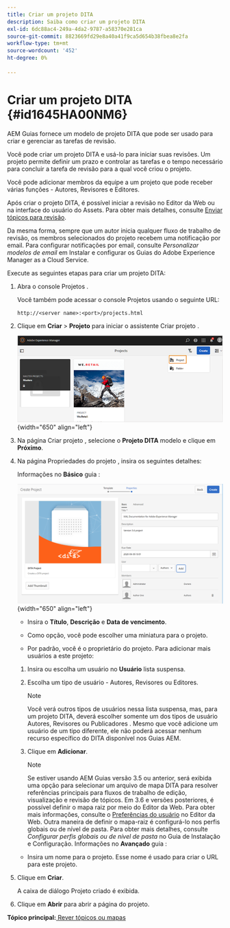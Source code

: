 ```yaml
---
title: Criar um projeto DITA
description: Saiba como criar um projeto DITA
exl-id: 6dc88ac4-249a-4da2-9787-a58370e281ca
source-git-commit: 8823669fd29e8a40a41f9ca5d654b38fbea8e2fa
workflow-type: tm+mt
source-wordcount: '452'
ht-degree: 0%

---
```


# Criar um projeto DITA {#id1645HA00NM6}

AEM Guias fornece um modelo de projeto DITA que pode ser usado para criar e gerenciar as tarefas de revisão.

Você pode criar um projeto DITA e usá-lo para iniciar suas revisões. Um projeto permite definir um prazo e controlar as tarefas e o tempo necessário para concluir a tarefa de revisão para a qual você criou o projeto.

Você pode adicionar membros da equipe a um projeto que pode receber várias funções - Autores, Revisores e Editores.

Após criar o projeto DITA, é possível iniciar a revisão no Editor da Web ou na interface do usuário do Assets. Para obter mais detalhes, consulte [Enviar tópicos para revisão](review-send-topics-for-review.md#).

Da mesma forma, sempre que um autor inicia qualquer fluxo de trabalho de revisão, os membros selecionados do projeto recebem uma notificação por email. Para configurar notificações por email, consulte *Personalizar modelos de email* em Instalar e configurar os Guias do Adobe Experience Manager as a Cloud Service.

Execute as seguintes etapas para criar um projeto DITA:

1. Abra o console Projetos .

   Você também pode acessar o console Projetos usando o seguinte URL:

   ```http
   http://<server name>:<port>/projects.html
   ```

1. Clique em **Criar** \> **Projeto** para iniciar o assistente Criar projeto .

   ![](images/project-console-63.png){width="650" align="left"}

1. Na página Criar projeto , selecione o **Projeto DITA** modelo e clique em **Próximo**.

1. Na página Propriedades do projeto , insira os seguintes detalhes:

   Informações no **Básico** guia :

   ![](images/create-project.png){width="650" align="left"}

   - Insira o **Título**, **Descrição** e **Data de vencimento**.

   - Como opção, você pode escolher uma miniatura para o projeto.

   - Por padrão, você é o proprietário do projeto. Para adicionar mais usuários a este projeto:
   1. Insira ou escolha um usuário no **Usuário** lista suspensa.

   1. Escolha um tipo de usuário - Autores, Revisores ou Editores.

      >[!NOTE]
      >
      >Você verá outros tipos de usuários nessa lista suspensa, mas, para um projeto DITA, deverá escolher somente um dos tipos de usuário Autores, Revisores ou Publicadores . Mesmo que você adicione um usuário de um tipo diferente, ele não poderá acessar nenhum recurso específico do DITA disponível nos Guias AEM.

   1. Clique em **Adicionar**.

      >[!NOTE]
      >
      >Se estiver usando AEM Guias versão 3.5 ou anterior, será exibida uma opção para selecionar um arquivo de mapa DITA para resolver referências principais para fluxos de trabalho de edição, visualização e revisão de tópicos. Em 3.6 e versões posteriores, é possível definir o mapa raiz por meio do Editor da Web. Para obter mais informações, consulte o [Preferências do usuário](web-editor-features.md#id2087G0P40SB) no Editor da Web. Outra maneira de definir o mapa-raiz é configurá-lo nos perfis globais ou de nível de pasta. Para obter mais detalhes, consulte *Configurar perfis globais ou de nível de pasta* no Guia de Instalação e Configuração.
   Informações no **Avançado** guia :

   - Insira um nome para o projeto. Esse nome é usado para criar o URL para este projeto.



1. Clique em **Criar**.

   A caixa de diálogo Projeto criado é exibida.

1. Clique em **Abrir** para abrir a página do projeto.


**Tópico principal:**[ Rever tópicos ou mapas](review.md)
